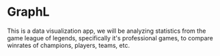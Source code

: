 # GraphL
This is a data visualization app, we will be analyzing statistics from the game league of legends, specifically it's professional games, to compare winrates of champions, players, teams, etc.

